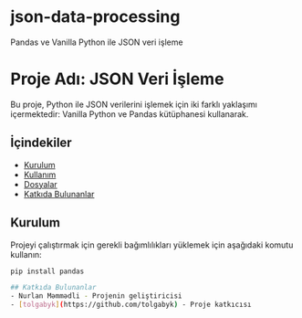 # json-data-processing
Pandas ve Vanilla Python ile JSON veri işleme

# Proje Adı: JSON Veri İşleme

Bu proje, Python ile JSON verilerini işlemek için iki farklı yaklaşımı içermektedir: Vanilla Python ve Pandas kütüphanesi kullanarak.

## İçindekiler
- [Kurulum](#kurulum)
- [Kullanım](#kullanım)
- [Dosyalar](#dosyalar)
- [Katkıda Bulunanlar](#katkıda-bulunanlar)

## Kurulum
Projeyi çalıştırmak için gerekli bağımlılıkları yüklemek için aşağıdaki komutu kullanın:
```bash
pip install pandas

## Katkıda Bulunanlar
- Nurlan Məmmədli - Projenin geliştiricisi
- [tolgabyk](https://github.com/tolgabyk) - Proje katkıcısı
